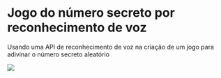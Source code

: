 <h1>Jogo do número secreto por reconhecimento de voz</h1>
<p>Usando uma API de reconhecimento de voz na criação de um jogo para adivinar o número secreto aleatório</p>
<img src="https://github.com/RomuloDeyvid/JogoN-meroSecreto/assets/120958836/d34c59bc-fa7b-4573-932a-a1757bbfea4f">

